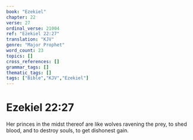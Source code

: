 ```yaml
---
book: "Ezekiel"
chapter: 22
verse: 27
ordinal_verse: 21004
ref: "Ezekiel 22:27"
translation: "KJV"
genre: "Major Prophet"
word_count: 23
topics: []
cross_references: []
grammar_tags: []
thematic_tags: []
tags: ["Bible","KJV","Ezekiel"]
---
```


# Ezekiel 22:27

Her princes in the midst thereof are like wolves ravening the prey, to shed blood, and to destroy souls, to get dishonest gain.
